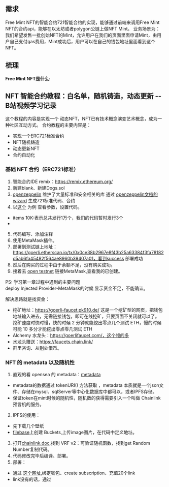 ## 需求
Free Mint NFT的智能合约721智能合约的实现，能够通过前端来调用Free Mint NFT的合约api，能够在以太坊或者polygon公链上做NFT Mint。 
业务场景为：
我们希望发售一批创始NFT的Mint，允许用户在我们的页面里面申请Mint，由用户自己支付gas费用，Mint成功后，用户可以在自己的钱包地址里面看到这个NFT。

## 梳理
**Free Mint NFT是什么**:

## NFT 智能合约教程：白名单，随机铸造，动态更新 -- B站视频学习记录

这个教程的内容是实现一个 动态NFT，NFT已有技术概念演变艺术概念，成为一种社区互动方式。 
合约教程的主要内容是：
- 实现一个ERC721标准合约
- NFT随机铸造
- 动态更新NFT
- 合约自动化 

### 基础 NFT 合约（ERC721标准）
1. 智能合约IDE remix：https://remix.ethereum.org/
2. 新建blank、新建Dogs.sol
3. [openzeppelin](https://www.openzeppelin.com/) 维护了大量标准和安全相关的库 
    通过 [openzeppelin文档的wizard](https://docs.openzeppelin.com/contracts/4.x/wizard) 生成721标准代码、合约
4. 以[这个](https://looksrare.org/zh-Hans/collections/0xBC4CA0EdA7647A8aB7C2061c2E118A18a936f13D?queryID=7dc8e7b9a18b650b284e2e13322286c7) 为例 查看参数，设置代码。
  - items 10K:表示总共发行1万个，我们的代码暂时发行3个
  - 
5. 代码编写、添加注释
6. 使用MetaMask插件。
7. 部署到测试链上地址：https://goerli.etherscan.io/tx/0x0ce38b2967e8f43b25a63384f3fa78182d5ab6fa45482f564ae8960b39407a01，看到success 部署成功
8. 然后在购买的过程中由于余额不足，没有购买成功。
9. 接着去 [open testnet](https://testnets.opensea.io/zh-CN/account/collected) 链接MetaMask,查看我的已创建。

PS: 学习第一章过程中遇到的主要问题  
deploy Injected Provider-MetaMask的时候 显示资金不足，不能确认。  

解决思路就是找资金：
- 挖矿地址：https://goerli-faucet.pk910.de/
这是一个挖矿型的网页，把钱包地址输入进去，无需链接钱包，即可在线挖矿，只要页面不关闭就可以了。  
挖矿速度时快时慢，快的时候 2 分钟就能挖出零点几个测试 ETH，慢的时候可能 10 多分才能挖出零点零几测试 ETH
- Alchemy 水龙头：https://goerlifaucet.com/，这个领的多
- 水龙头赠送：https://faucets.chain.link/
- 群里咨询、从别处借币。

### NFT 的 metadata 以及随机性
1. 直观的看 opensea 的 metadata：[metadata](https://docs.opensea.io/docs/metadata-standards)
  - metadata的数据通过 tokenURI() 方法获取 ，metadata 本质就是一个json文件、存储在mysql、sqlServer等中心化数据库中都可以，或者IPFS存储。
  - 保证token在mint时候的随机性，随机数的获得需要引入一个叫做 Chainlink 预言机的服务。
2. IPFS的使用：
  - 先下载几个壁纸 
  - [filebase](https://console.filebase.com/)上创建 Buckets,上传image图片，在代码中定义地址。
3. 打开[chainlink.doc](https://docs.chain.link/),找到 VRF v2：可验证随机函数，找到get Random Number复制代码。
4. 代码修改完毕后编译、部署。
5. 部署：
  - 通过 [这个网址](https://vrf.chain.link),绑定钱包、create subscription、充值20个link
  - link没有的话，通过
